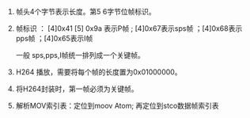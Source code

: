 1. 帧头4个字节表示长度。第5 6字节位帧标识。

2. 帧标识 ： [4]0x41 [5] 0x9a 表示P帧 ; [4]0x67表示sps帧  ；[4]0x68表示pps帧  ；[4]0x65表示I帧

   一般 sps,pps,I帧统一排列成一个关键帧。

3. H264 播放，需要将每个帧的长度置为0x01000000。

4. 将H264封装时，第一帧必须为关键帧。

5. 解析MOV索引表：定位到moov Atom; 再定位到stco数据帧索引表